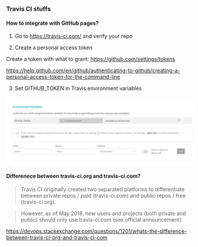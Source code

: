 ### Travis CI stuffs

#### How to integrate with GitHub pages?

1. Go to https://travis-ci.com/ and verify your repo

2. Create a personal access token

Create a token with what to grant:
https://github.com/settings/tokens

https://help.github.com/en/github/authenticating-to-github/creating-a-personal-access-token-for-the-command-line

3. Set GITHUB_TOKEN in Travis environment variables

![Environment variable](https://github.com/manoaman/til/blob/master/travis/Screen%20Shot%202020-03-26%20at%206.22.17%20PM.png)


#### Differenece between travis-ci.org and travis-ci.com?

> Travis CI originally created two separated platforms to differentiate between private repos / paid (travis-ci.com) and public repos / free (travis-ci.org).

> However, as of May 2018, new users and projects (both private and public) should only use travis-ci.com (see official announcement):

https://devops.stackexchange.com/questions/1201/whats-the-difference-between-travis-ci-org-and-travis-ci-com

